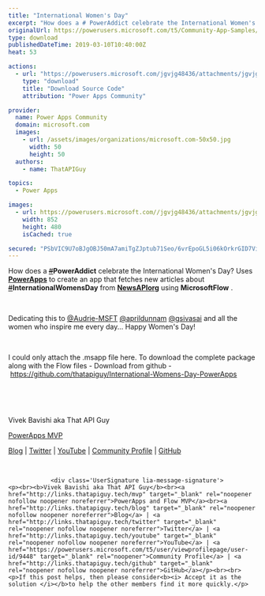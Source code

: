 ```yaml
---
title: "International Women's Day"
excerpt: "How does a # PowerAddict celebrate the International Women's Day? Uses PowerApps to create an app that fetches new articles about #"
originalUrl: https://powerusers.microsoft.com/t5/Community-App-Samples/International-Women-s-Day/td-p/248860
type: download
publishedDateTime: 2019-03-10T10:40:00Z
heat: 53

actions:
  - url: "https://powerusers.microsoft.com/jgvjg48436/attachments/jgvjg48436/AppFeedbackGallery/133/2/N9f9dbbf0-7bcb-4a7d-bfc8-3e0a51243e03-document.msapp"
    type: "download"
    title: "Download Source Code"
    attribution: "Power Apps Community"

provider:
  name: Power Apps Community
  domain: microsoft.com
  images:
    - url: /assets/images/organizations/microsoft.com-50x50.jpg
      width: 50
      height: 50
  authors:
    - name: ThatAPIGuy

topics:
  - Power Apps

images:
  - url: https://powerusers.microsoft.com//jgvjg48436/attachments/jgvjg48436/AppFeedbackGallery/133/1/Womens_Day_PowerApps_First_Frame.png
    width: 852
    height: 480
    isCached: true

secured: "PSbVIC9U7oBJgOBJ50mA7amiTgZJptub71Seo/6vrEpoGL5i06kOrkrGID7ViigwqPy2F1hh3D2eH7C2QA+gfjqAAuYsRhszDQ29LQN5sutCeJuBVJq5YC9b0yUEcLKp1XNQu9BeNI47HQ6u4x1CwGgro+3ufc7I1MMrU4w/IbE8VxaHbUBxrouE10cAjZ9Pr54UXbublaScH+JGz2j61c60VB+XCQVTyjTfLHGp0h6QAHdw1l9l0aFMTB1JwHERwb8eZYJf0kOQtxWQfu37wwL4Yg88rmsAeqlmgBYevXOXJT4AIVw2CRAk4WZytIUVIHDulCezwz5nfLuncRz0Dv9dOTzlViwkhXE5QEj11oMAaKqjMRktsfaXB6Lb6oBBIAaSS02RHHEjHOmRy579Qg==;NlCgm6F5lGiOOsFiTuw1Jg=="
---
```

<div id="permalink-overlay" class="PermalinkOverlay PermalinkOverlay-with-background ">
<div id="permalink-overlay-dialog" class="PermalinkOverlay-modal" role="alertdialog" aria-labelledby="permalink-overlay-header" aria-describedby="permalink-overlay-body">
<div class="PermalinkOverlay-content" role="document">
<div id="permalink-overlay-body" class="PermalinkOverlay-body">
<div class="permalink-container permalink-container--withArrows">
<div class="permalink light-inline-actions
  stream-uncapped
  has-replies
  original-permalink-page
  self-thread-permalink
  self-thread-permalink-with-descendant" role="main">
<div class="permalink-inner permalink-tweet-container">
<div class="tweet permalink-tweet js-actionable-user js-actionable-tweet js-original-tweet
         my-tweet has-cards with-social-proof  has-content

        
         logged-in
          
          js-initial-focus
" tabindex="0" data-associated-tweet-id="1104189778545774592" data-tweet-id="1104189778545774592" data-item-id="1104189778545774592" data-permalink-path="/that_API_guy/status/1104189778545774592" data-conversation-id="1104189778545774592" data-can-be-self-threaded="true" data-tweet-nonce="1104189778545774592-2fca2add-d6a1-49a1-8046-be67532eafa5" data-tweet-stat-initialized="true" data-screen-name="that_API_guy" data-name="Vivek Bavishi ▫ MVP ▫ #PowerAddict" data-user-id="45828702" data-you-follow="false" data-follows-you="false" data-you-block="false" data-mentions="PowerApps NewsAPIorg MicrosoftFlow" data-reply-to-users-json="[{&quot;id_str&quot;:&quot;45828702&quot;,&quot;screen_name&quot;:&quot;that_API_guy&quot;,&quot;name&quot;:&quot;Vivek Bavishi \u25ab MVP \u25ab #PowerAddict&quot;,&quot;emojified_name&quot;:{&quot;text&quot;:&quot;Vivek Bavishi \u25ab MVP \u25ab #PowerAddict&quot;,&quot;emojified_text_as_html&quot;:&quot;Vivek Bavishi \u003cspan class=\&quot;Emoji Emoji--forLinks\&quot; style=\&quot;background-image:url('https:\/\/abs.twimg.com\/emoji\/v2\/72x72\/25ab.png')\&quot; title=\&quot;White small square\&quot; aria-label=\&quot;Emoji: White small square\&quot;\u003e&amp;nbsp;\u003c\/span\u003e\u003cspan class=\&quot;visuallyhidden\&quot; aria-hidden=\&quot;true\&quot;\u003e\u25ab\u003c\/span\u003e MVP \u003cspan class=\&quot;Emoji Emoji--forLinks\&quot; style=\&quot;background-image:url('https:\/\/abs.twimg.com\/emoji\/v2\/72x72\/25ab.png')\&quot; title=\&quot;White small square\&quot; aria-label=\&quot;Emoji: White small square\&quot;\u003e&amp;nbsp;\u003c\/span\u003e\u003cspan class=\&quot;visuallyhidden\&quot; aria-hidden=\&quot;true\&quot;\u003e\u25ab\u003c\/span\u003e #PowerAddict&quot;}},{&quot;id_str&quot;:&quot;4305781932&quot;,&quot;screen_name&quot;:&quot;PowerApps&quot;,&quot;name&quot;:&quot;Microsoft PowerApps&quot;,&quot;emojified_name&quot;:{&quot;text&quot;:&quot;Microsoft PowerApps&quot;,&quot;emojified_text_as_html&quot;:&quot;Microsoft PowerApps&quot;}},{&quot;id_str&quot;:&quot;744934516284850176&quot;,&quot;screen_name&quot;:&quot;NewsAPIorg&quot;,&quot;name&quot;:&quot;News API \ud83d\uddde\ufe0f&quot;,&quot;emojified_name&quot;:{&quot;text&quot;:&quot;News API \ud83d\uddde\ufe0f&quot;,&quot;emojified_text_as_html&quot;:&quot;News API \u003cspan class=\&quot;Emoji Emoji--forLinks\&quot; style=\&quot;background-image:url('https:\/\/abs.twimg.com\/emoji\/v2\/72x72\/1f5de.png')\&quot; title=\&quot;Rolled-up newspaper\&quot; aria-label=\&quot;Emoji: Rolled-up newspaper\&quot;\u003e&amp;nbsp;\u003c\/span\u003e\u003cspan class=\&quot;visuallyhidden\&quot; aria-hidden=\&quot;true\&quot;\u003e\ud83d\uddde\ufe0f\u003c\/span\u003e&quot;}},{&quot;id_str&quot;:&quot;722190257244889088&quot;,&quot;screen_name&quot;:&quot;MicrosoftFlow&quot;,&quot;name&quot;:&quot;Microsoft Flow&quot;,&quot;emojified_name&quot;:{&quot;text&quot;:&quot;Microsoft Flow&quot;,&quot;emojified_text_as_html&quot;:&quot;Microsoft Flow&quot;}}]" data-disclosure-type="" data-has-cards="true" data-tfb-view="/i/tfb/v1/quick_promote/1104189778545774592">
<div class="js-tweet-text-container">
<p class="TweetTextSize TweetTextSize--jumbo js-tweet-text tweet-text" lang="en" data-aria-label-part="0"><span>How does a </span><a class="twitter-hashtag pretty-link js-nav" dir="ltr" href="https://twitter.com/hashtag/PowerAddict?src=hash" data-query-source="hashtag_click" target="_blank" rel="nofollow noopener noreferrer"></a><s><a class="twitter-hashtag pretty-link js-nav" dir="ltr" href="https://twitter.com/hashtag/PowerAddict?src=hash" data-query-source="hashtag_click" target="_blank" rel="nofollow noopener noreferrer">#</a></s><strong>PowerAddict</strong><span> celebrate the International Women's Day? Uses </span><a class="twitter-atreply pretty-link js-nav" dir="ltr" href="https://twitter.com/PowerApps" data-mentioned-user-id="4305781932" target="_blank" rel="nofollow noopener noreferrer"><strong>PowerApps</strong></a><span> to create an app that fetches new articles about </span><a class="twitter-hashtag pretty-link js-nav" dir="ltr" href="https://twitter.com/hashtag/InternationalWomensDay?src=hash" data-query-source="hashtag_click" target="_blank" rel="nofollow noopener noreferrer"></a><s><a class="twitter-hashtag pretty-link js-nav" dir="ltr" href="https://twitter.com/hashtag/InternationalWomensDay?src=hash" data-query-source="hashtag_click" target="_blank" rel="nofollow noopener noreferrer">#</a></s><strong>InternationalWomensDay</strong><span> from </span><a class="twitter-atreply pretty-link js-nav" dir="ltr" href="https://twitter.com/NewsAPIorg" data-mentioned-user-id="744934516284850176" target="_blank" rel="nofollow noopener noreferrer"><strong>NewsAPIorg</strong></a><span> using </span><a class="twitter-atreply pretty-link js-nav" dir="ltr" href="https://twitter.com/MicrosoftFlow" data-mentioned-user-id="722190257244889088" target="_blank" rel="nofollow noopener noreferrer"></a><s><a class="twitter-atreply pretty-link js-nav" dir="ltr" href="https://twitter.com/MicrosoftFlow" data-mentioned-user-id="722190257244889088" target="_blank" rel="nofollow noopener noreferrer"></a></s><strong>MicrosoftFlow</strong><span> . </span></p>
<p class="TweetTextSize TweetTextSize--jumbo js-tweet-text tweet-text" lang="en" data-aria-label-part="0">&nbsp;</p>
<p class="TweetTextSize TweetTextSize--jumbo js-tweet-text tweet-text" lang="en" data-aria-label-part="0"><span>Dedicating this to <a href="/t5/user/viewprofilepage/user-id/3962">@Audrie-MSFT</a>&nbsp;<a href="/t5/user/viewprofilepage/user-id/17347">@aprildunnam</a>&nbsp;<a href="/t5/user/viewprofilepage/user-id/22539">@gsivasai</a> and all the women who inspire me every day... Happy Women's Day!</span></p>
<p class="TweetTextSize TweetTextSize--jumbo js-tweet-text tweet-text" lang="en" data-aria-label-part="0">&nbsp;</p>
<p class="TweetTextSize TweetTextSize--jumbo js-tweet-text tweet-text" lang="en" data-aria-label-part="0"><span>I could only attach the .msapp file here. To download the complete package along with the Flow files - Download from github -&nbsp;<a href="https://github.com/thatapiguy/International-Womens-Day-PowerApps" target="_blank" rel="nofollow noopener noreferrer">https://github.com/thatapiguy/International-Womens-Day-PowerApps</a></span></p>
<p class="TweetTextSize TweetTextSize--jumbo js-tweet-text tweet-text" lang="en" data-aria-label-part="0">&nbsp;</p>
<p>&nbsp;</p>
<p>Vivek Bavishi aka That API Guy</p>
<p><a href="https://mvp.microsoft.com/en-us/PublicProfile/5003373" target="_blank" rel="nofollow noopener noreferrer">PowerApps MVP</a></p>
<p><a href="https://thatapiguy.tech/" target="_blank" rel="nofollow noopener noreferrer">Blog</a> | <a href="https://twiiter.com/that_API_guy" target="_blank" rel="nofollow noopener noreferrer">Twitter</a> | <a href="https://youtube.com/channel/ThatAPIGuy" target="_blank" rel="nofollow noopener noreferrer">YouTube</a> | <a href="https://powerusers.microsoft.com/t5/user/viewprofilepage/user-id/9448" target="_blank">Community Profile</a> | <a href="https://github.com/thatapiguy" target="_blank" rel="nofollow noopener noreferrer">GitHub</a></p>
<p class="TweetTextSize TweetTextSize--jumbo js-tweet-text tweet-text" lang="en" data-aria-label-part="0">&nbsp;</p>
</div>
</div>
</div>
</div>
</div>
</div>
</div>
</div>
</div>
					
				
			
			
				<div class='UserSignature lia-message-signature'>
	<p><br><b>Vivek Bavishi aka That API Guy</b><br><a href="http://links.thatapiguy.tech/mvp" target="_blank" rel="noopener nofollow noopener noreferrer">PowerApps and Flow MVP</a><br><a href="http://links.thatapiguy.tech/blog" target="_blank" rel="noopener nofollow noopener noreferrer">Blog</a> | <a href="http://links.thatapiguy.tech/twitter" target="_blank" rel="noopener nofollow noopener noreferrer">Twitter</a> | <a href="http://links.thatapiguy.tech/youtube" target="_blank" rel="noopener nofollow noopener noreferrer">YouTube</a> | <a href="https://powerusers.microsoft.com/t5/user/viewprofilepage/user-id/9448" target="_blank" rel="noopener">Community Profile</a> | <a href="http://links.thatapiguy.tech/github" target="_blank" rel="noopener nofollow noopener noreferrer">GitHub</a></p><br><br><p>If this post helps, then please consider<b><i> Accept it as the solution </i></b>to help the other members find it more quickly.</p>
</div>

